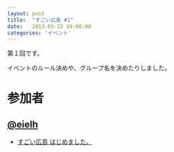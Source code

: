 ```yaml
---
layout: post
title:  "すごい広島 #1"
date:   2013-05-22 19:00:00
categories: 'イベント'
---
```


第１回です。

イベントのルール決めや、グループ名を決めたりしました。

# 参加者

## [@eielh](https://twitter.com/eielh)

* [すごい広島 はじめました。](http://eielh-life.tumblr.com/post/51064201668)

